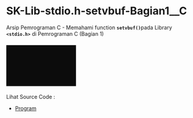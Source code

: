 # SK-Lib-stdio.h-setvbuf-Bagian1__C
Arsip Pemrograman C - Memahami function <code><b>setvbuf()</b></code>pada Library <code><b>&lt;stdio.h></b></code> di Pemrograman C (Bagian 1)<br><br>
<img src="https://github.com/RizkyKhapidsyah/SK-Lib-stdio.h-setvbuf-Bagian1__C/blob/master/SK-Lib-stdio.h-setvbuf-Bagian1__C/result/001.PNG"><br><br>
Lihat Source Code : <br>
- <a href="https://github.com/RizkyKhapidsyah/SK-Lib-stdio.h-setvbuf-Bagian1__C/blob/master/SK-Lib-stdio.h-setvbuf-Bagian1__C/Source.c">Program</a>
